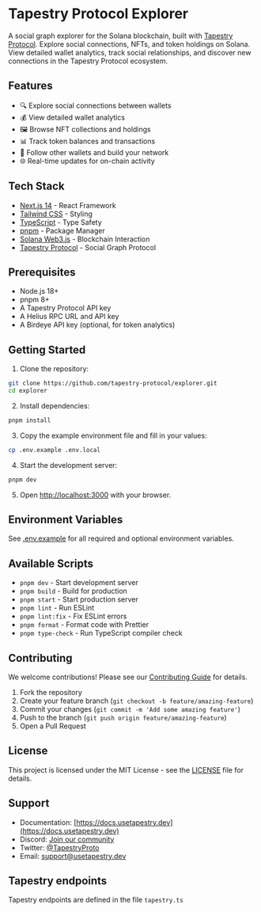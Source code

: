 # Tapestry Protocol Explorer

A social graph explorer for the Solana blockchain, built with [Tapestry Protocol](https://usetapestry.dev). Explore social connections, NFTs, and token holdings on Solana. View detailed wallet analytics, track social relationships, and discover new connections in the Tapestry Protocol ecosystem.

## Features

- 🔍 Explore social connections between wallets
- 💰 View detailed wallet analytics
- 🖼️ Browse NFT collections and holdings
- 📊 Track token balances and transactions
- 🤝 Follow other wallets and build your network
- 🌐 Real-time updates for on-chain activity

## Tech Stack

- [Next.js 14](https://nextjs.org/) - React Framework
- [Tailwind CSS](https://tailwindcss.com/) - Styling
- [TypeScript](https://www.typescriptlang.org/) - Type Safety
- [pnpm](https://pnpm.io/) - Package Manager
- [Solana Web3.js](https://solana-labs.github.io/solana-web3.js/) - Blockchain Interaction
- [Tapestry Protocol](https://docs.usetapestry.dev/) - Social Graph Protocol

## Prerequisites

- Node.js 18+
- pnpm 8+
- A Tapestry Protocol API key
- A Helius RPC URL and API key
- A Birdeye API key (optional, for token analytics)

## Getting Started

1. Clone the repository:

```bash
git clone https://github.com/tapestry-protocol/explorer.git
cd explorer
```

2. Install dependencies:

```bash
pnpm install
```

3. Copy the example environment file and fill in your values:

```bash
cp .env.example .env.local
```

4. Start the development server:

```bash
pnpm dev
```

5. Open [http://localhost:3000](http://localhost:3000) with your browser.

## Environment Variables

See [.env.example](.env.example) for all required and optional environment variables.

## Available Scripts

- `pnpm dev` - Start development server
- `pnpm build` - Build for production
- `pnpm start` - Start production server
- `pnpm lint` - Run ESLint
- `pnpm lint:fix` - Fix ESLint errors
- `pnpm format` - Format code with Prettier
- `pnpm type-check` - Run TypeScript compiler check

## Contributing

We welcome contributions! Please see our [Contributing Guide](CONTRIBUTING.md) for details.

1. Fork the repository
2. Create your feature branch (`git checkout -b feature/amazing-feature`)
3. Commit your changes (`git commit -m 'Add some amazing feature'`)
4. Push to the branch (`git push origin feature/amazing-feature`)
5. Open a Pull Request

## License

This project is licensed under the MIT License - see the [LICENSE](LICENSE) file for details.

## Support

- Documentation: [https://docs.usetapestry.dev](https://docs.usetapestry.dev)
- Discord: [Join our community](https://discord.gg/tapestry)
- Twitter: [@TapestryProto](https://twitter.com/TapestryProto)
- Email: support@usetapestry.dev

## Tapestry endpoints

Tapestry endpoints are defined in the file `tapestry.ts`

